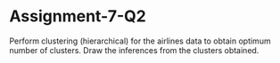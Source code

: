 # Assignment-7-Q2
Perform clustering (hierarchical) for the airlines data to obtain optimum number of clusters. Draw the inferences from the clusters obtained.
